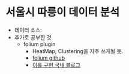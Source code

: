 # 서울시 따릉이 데이터 분석
* 데이터 소스: [](https://data.seoul.go.kr/dataList/OA-14994/F/1/datasetView.do)
* 추가로 공부한 것
  * folium plugin
    * HeatMap, Clustering을 자주 쓰게될 듯.
    * [folium github](https://github.com/python-visualization/folium/tree/master/examples)
    * [이를 구현 국내 블로그](https://dailyheumsi.tistory.com/85)

